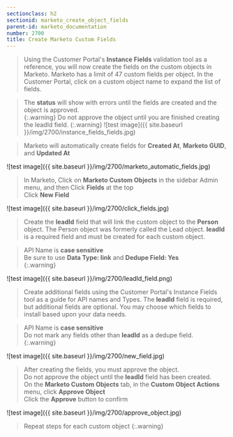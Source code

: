 ```yaml
---
sectionclass: h2
sectionid: marketo_create_object_fields
parent-id: marketo_documentation
number: 2700
title: Create Marketo Custom Fields
---
```



>Using the Customer Portal's **Instance Fields** validation tool as a reference, you will now create the fields on the custom objects in Marketo.  Marketo has a limit of 47 custom fields per object.
In the Customer Portal, click on a custom object name to expand the list of fields.  


>The **status** will show with errors until the fields are created and the object is approved.  
{:.warning}
>Do not approve the object until you are finished creating the leadId field.
{:.warning}
![test image]({{ site.baseurl }}/img/2700/instance_fields_fields.jpg)


>Marketo will automatically create fields for **Created At**, **Marketo GUID**, and **Updated At**

![test image]({{ site.baseurl }}/img/2700/marketo_automatic_fields.jpg)

>In Marketo, Click on **Marketo Custom Objects** in the sidebar Admin menu, and then Click **Fields** at the top  
Click **New Field**   

![test image]({{ site.baseurl }}/img/2700/click_fields.jpg)


>Create the **leadId** field that will link the custom object to the **Person** object.  The Person object was formerly called the Lead object.  **leadId** is a required field and must be created for each custom object.  

>API Name is **case sensitive**  
>Be sure to use **Data Type: link** and **Dedupe Field: Yes**  
{:.warning}

![test image]({{ site.baseurl }}/img/2700/leadId_field.png)

>Create additional fields using the Customer Portal's Instance Fields tool as a guide for API names and Types.  The **leadId** field is required, but additional fields are optional.  You may choose which fields to install based upon your data needs.  

>API Name is **case sensitive**  
>Do not mark any fields other than **leadId** as a dedupe field.    
{:.warning}

![test image]({{ site.baseurl }}/img/2700/new_field.jpg)

>After creating the fields, you must approve the object.  
Do not approve the object until the **leadId** field has been created.  
On the **Marketo Custom Objects** tab, in the **Custom Object Actions** menu, click **Approve Object**  
Click the **Approve** button to confirm

![test image]({{ site.baseurl }}/img/2700/approve_object.jpg)

>Repeat steps for each custom object
{:.warning}
